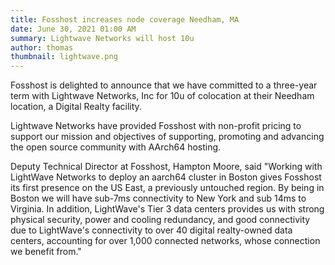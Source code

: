 ```yaml
---
title: Fosshost increases node coverage Needham, MA
date: June 30, 2021 01:00 AM
summary: Lightwave Networks will host 10u 
author: thomas
thumbnail: lightwave.png
---
```


Fosshost is delighted to announce that we have committed to a three-year term with Lightwave Networks, Inc for 10u of colocation at their Needham location, a Digital Realty facility. 

Lightwave Networks have provided Fosshost with non-profit pricing to support our mission and objectives of supporting, promoting and advancing the open source community with AArch64 hosting.

Deputy Technical Director at Fosshost, Hampton Moore, said "Working with LightWave Networks to deploy an aarch64 cluster in Boston gives Fosshost its first presence on the US East, a previously untouched region. By being in Boston we will have sub-7ms connectivity to New York and sub 14ms to Virginia. In addition, LightWave's Tier 3 data centers provides us with strong physical security, power and cooling redundancy, and good connectivity due to LightWave's connectivity to over 40 digital realty-owned data centers, accounting for over 1,000 connected networks, whose connection we benefit from."
